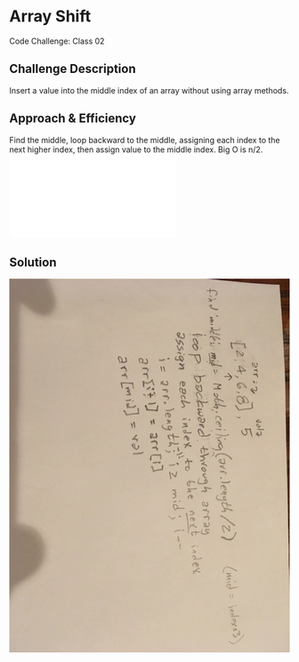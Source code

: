 # Array Shift
Code Challenge: Class 02

## Challenge Description
Insert a value into the middle index of an array without using array methods.

## Approach & Efficiency
Find the middle, loop backward to the middle, assigning each index to the next higher index, then assign value to the middle index. Big O is n/2.
![](challenges/arrayShift/array-shift.js)

## Solution
![](challenges/assets/array-shift.JPG)